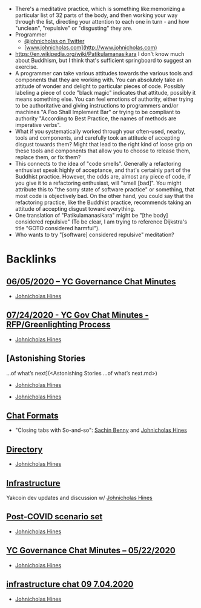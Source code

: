 - There's a meditative practice, which is something like:memorizing a particular list of 32 parts of the body, and then working your way through the list, directing your attention to each one in turn - and how "unclean", "repulsive" or "disgusting" they are.
- Programmer
    - [@johnicholas on Twitter](https://twitter.com/Johnicholas)
    - [www.johnicholas.com](http://www.johnicholas.com)
- https://en.wikipedia.org/wiki/Patikulamanasikara I don't know much about Buddhism, but I think that's sufficient springboard to suggest an exercise.
- A programmer can take various attitudes towards the various tools and components that they are working with. You can absolutely take an attitude of wonder and delight to particular pieces of code. Possibly labeling a piece of code "black magic" indicates that attitude, possibly it means something else.  You can feel emotions of authority, either trying to be authoritative and giving instructions to programmers and/or machines "A Foo Shall Implement Bar" or trying to be compliant to authority "According to Best Practice, the names of methods are imperative verbs".
- What if you systematically worked through your often-used, nearby, tools and components, and carefully took an attitude of accepting disgust towards them? Might that lead to the right kind of loose grip on these tools and components that allow you to choose to release them, replace them, or fix them?
- This connects to the idea of "code smells". Generally a refactoring enthusiast speak highly of acceptance, and that's certainly part of the Buddhist practice. However, the odds are, almost any piece of code, if you give it to a refactoring enthusiast, will "smell [bad]". You might attribute this to "the sorry state of software practice" or something, that most code is objectively bad. On the other hand, you could say that the refactoring practice, like the Buddhist practice, recommends taking an attitude of accepting disgust toward everything.
- One translation of "Patikulamanasikara"  might be "[the body] considered repulsive" (To be clear, I am trying to reference Dijkstra's title "GOTO considered harmful").
- Who wants to try "[software] considered repulsive" meditation?

# Backlinks
## [06/05/2020 – YC Governance Chat Minutes](<06/05/2020 – YC Governance Chat Minutes.md>)
- [Johnicholas Hines](<Johnicholas Hines.md>)

## [07/24/2020 - YC Gov Chat Minutes - RFP/Greenlighting Process](<07/24/2020 - YC Gov Chat Minutes - RFP/Greenlighting Process.md>)
- [Johnicholas Hines](<Johnicholas Hines.md>)

## [Astonishing Stories
...of what’s next](<Astonishing Stories
...of what’s next.md>)
- [Johnicholas Hines](<Johnicholas Hines.md>)

- [Johnicholas Hines](<Johnicholas Hines.md>)

## [Chat Formats](<Chat Formats.md>)
- "Closing tabs with So-and-so": [Sachin Benny](<Sachin Benny.md>) and [Johnicholas Hines](<Johnicholas Hines.md>)

## [Directory](<Directory.md>)
- [Johnicholas Hines](<Johnicholas Hines.md>)

## [Infrastructure](<Infrastructure.md>)
Yakcoin dev updates and discussion w/ [Johnicholas Hines](<Johnicholas Hines.md>)

## [Post-COVID scenario set](<Post-COVID scenario set.md>)
- [Johnicholas Hines](<Johnicholas Hines.md>)

## [YC Governance Chat Minutes – 05/22/2020](<YC Governance Chat Minutes – 05/22/2020.md>)
- [Johnicholas Hines](<Johnicholas Hines.md>)

## [infrastructure chat 09 7.04.2020](<infrastructure chat 09 7.04.2020.md>)
- [Johnicholas Hines](<Johnicholas Hines.md>)

